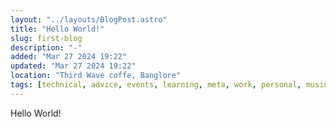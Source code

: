 ```yaml
---
layout: "../layouts/BlogPost.astro"
title: "Hello World!"
slug: first-blog
description: "-"
added: "Mar 27 2024 19:22"
updated: "Mar 27 2024 19:22"
location: "Third Wave coffe, Banglore"
tags: [technical, advice, events, learning, meta, work, personal, musings]
---
```


Hello World!
